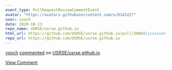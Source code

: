 ```yaml
---
event_type: PullRequestReviewCommentEvent
avatar: "https://avatars.githubusercontent.com/u/814322?"
user: vsoch
date: 2020-10-13
repo_name: USRSE/usrse.github.io
html_url: https://github.com/USRSE/usrse.github.io/pull/300#discussion_r504188913
repo_url: https://github.com/USRSE/usrse.github.io
---
```


<a href='https://github.com/vsoch' target='_blank'>vsoch</a> <a href='https://github.com/USRSE/usrse.github.io/pull/300#discussion_r504188913' target='_blank'>commented</a> on <a href='https://github.com/USRSE/usrse.github.io' target='_blank'>USRSE/usrse.github.io</a>

<a href='https://github.com/USRSE/usrse.github.io/pull/300#discussion_r504188913' target='_blank'>View Comment</a>